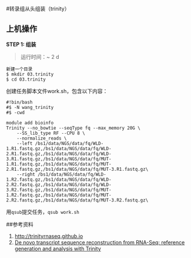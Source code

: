 #转录组从头组装（trinity）  

## 上机操作  

**STEP 1: 组装**

>运行时间：~ 2 d

```
新建一个目录
$ mkdir 03.trinity
$ cd 03.trinity

```

创建任务脚本文件work.sh，包含以下内容：  

```
#!bin/bash
#$ -N wang_trinity
#$ -cwd

module add bioinfo
Trinity --no_bowtie --seqType fq --max_memory 20G \
	--SS_lib_type RF --CPU 8 \
	--normalize_reads \
	--left /bs1/data/NGS/data/fq/WLD-1.R1.fastq.gz,/bs1/data/NGS/data/fq/WLD-2.R1.fastq.gz,/bs1/data/NGS/data/fq/WLD-3.R1.fastq.gz,/bs1/data/NGS/data/fq/MUT-1.R1.fastq.gz,/bs1/data/NGS/data/fq/MUT-2.R1.fastq.gz,/bs1/data/NGS/data/fq/MUT-3.R1.fastq.gz\
	--right /bs1/data/NGS/data/fq/WLD-1.R2.fastq.gz,/bs1/data/NGS/data/fq/WLD-2.R2.fastq.gz,/bs1/data/NGS/data/fq/WLD-3.R2.fastq.gz,/bs1/data/NGS/data/fq/MUT-1.R2.fastq.gz,/bs1/data/NGS/data/fq/MUT-2.R2.fastq.gz,/bs1/data/NGS/data/fq/MUT-3.R2.fastq.gz\
```

用`qsub`提交任务，`qsub work.sh`  


##参考资料  

1. http://trinityrnaseq.github.io  
2. [De novo transcript sequence reconstruction from RNA-Seq: reference generation and analysis with Trinity](https://www.ncbi.nlm.nih.gov/pmc/articles/PMC3875132/)
